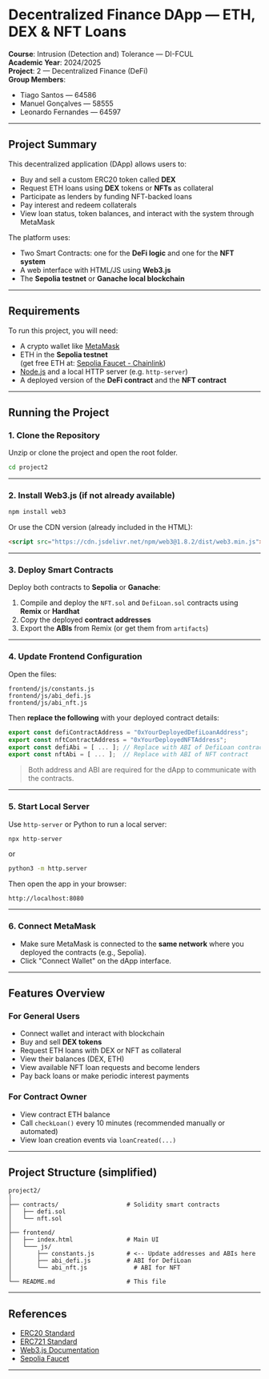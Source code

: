 # Decentralized Finance DApp — ETH, DEX & NFT Loans

**Course**: Intrusion (Detection and) Tolerance — DI-FCUL  
**Academic Year**: 2024/2025  
**Project**: 2 — Decentralized Finance (DeFi)  
**Group Members**:
- Tiago Santos — 64586
- Manuel Gonçalves — 58555
- Leonardo Fernandes — 64597

---

## Project Summary

This decentralized application (DApp) allows users to:

- Buy and sell a custom ERC20 token called **DEX**
- Request ETH loans using **DEX** tokens or **NFTs** as collateral
- Participate as lenders by funding NFT-backed loans
- Pay interest and redeem collaterals
- View loan status, token balances, and interact with the system through MetaMask

The platform uses:
- Two Smart Contracts: one for the **DeFi logic** and one for the **NFT system**
- A web interface with HTML/JS using **Web3.js**
- The **Sepolia testnet** or **Ganache local blockchain**

---

## Requirements

To run this project, you will need:

- A crypto wallet like [MetaMask](https://metamask.io/)
- ETH in the **Sepolia testnet**  
  (get free ETH at: [Sepolia Faucet - Chainlink](https://faucets.chain.link/sepolia))
- [Node.js](https://nodejs.org/) and a local HTTP server (e.g. `http-server`)
- A deployed version of the **DeFi contract** and the **NFT contract**

---

## Running the Project

### 1. Clone the Repository

Unzip or clone the project and open the root folder.

```bash
cd project2
```

---

### 2. Install Web3.js (if not already available)

```bash
npm install web3
```

Or use the CDN version (already included in the HTML):

```html
<script src="https://cdn.jsdelivr.net/npm/web3@1.8.2/dist/web3.min.js"></script>
```

---

### 3. Deploy Smart Contracts

Deploy both contracts to **Sepolia** or **Ganache**:

1. Compile and deploy the `NFT.sol` and `DefiLoan.sol` contracts using **Remix** or **Hardhat**
2. Copy the deployed **contract addresses**
3. Export the **ABIs** from Remix (or get them from `artifacts`)

---

### 4. Update Frontend Configuration

Open the files:

```
frontend/js/constants.js
frontend/js/abi_defi.js
frontend/js/abi_nft.js
```

Then **replace the following** with your deployed contract details:

```javascript
export const defiContractAddress = "0xYourDeployedDefiLoanAddress";
export const nftContractAddress = "0xYourDeployedNFTAddress";
export const defiAbi = [ ... ]; // Replace with ABI of DefiLoan contract
export const nftAbi = [ ... ];  // Replace with ABI of NFT contract
```

> Both address and ABI are required for the dApp to communicate with the contracts.

---

### 5. Start Local Server

Use `http-server` or Python to run a local server:

```bash
npx http-server
```

or

```bash
python3 -m http.server
```

Then open the app in your browser:
```
http://localhost:8080
```

---

### 6. Connect MetaMask

- Make sure MetaMask is connected to the **same network** where you deployed the contracts (e.g., Sepolia).
- Click "Connect Wallet" on the dApp interface.

---

## Features Overview

### For General Users
- Connect wallet and interact with blockchain
- Buy and sell **DEX tokens**
- Request ETH loans with DEX or NFT as collateral
- View their balances (DEX, ETH)
- View available NFT loan requests and become lenders
- Pay back loans or make periodic interest payments

### For Contract Owner
- View contract ETH balance
- Call `checkLoan()` every 10 minutes (recommended manually or automated)
- View loan creation events via `loanCreated(...)`

---

## Project Structure (simplified)

```
project2/
│
├── contracts/                   # Solidity smart contracts
│   ├── defi.sol
│   └── nft.sol
│
├── frontend/
│   ├── index.html               # Main UI
│   └─── js/
│       ├── constants.js         # <-- Update addresses and ABIs here
│       ├── abi_defi.js          # ABI for DefiLoan
│       └── abi_nft.js             # ABI for NFT     
│
└── README.md                    # This file
```
---

## References

- [ERC20 Standard](https://ethereum.org/en/developers/docs/standards/tokens/erc-20/)
- [ERC721 Standard](https://ethereum.org/en/developers/docs/standards/tokens/erc-721/)
- [Web3.js Documentation](https://web3js.readthedocs.io/)
- [Sepolia Faucet](https://faucets.chain.link/sepolia)

---
